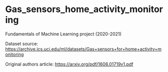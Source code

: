 # Gas_sensors_home_activity_monitoring
Fundamentals of Machine Learning project (2020-2021)

Dataset source: https://archive.ics.uci.edu/ml/datasets/Gas+sensors+for+home+activity+monitoring

Original authors article: https://arxiv.org/pdf/1608.01719v1.pdf